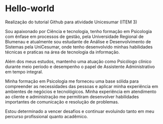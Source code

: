 # Hello-world
Realização do tutorial Github para atividade Unicesumar (ITEM 3)

Sou apaixonado por Ciência e tecnologia, tenho formação em Psicologia com ênfase em processos de gestão, 
pela Universidade Regional de Blumenau e atualmente sou estudante de Análise e Desenvolvimento de Sistemas 
pela UniCesumar, onde tenho desenvolvido minhas habilidades técnicas e praticas na área de tecnologia da informação.

Além dos meus estudos, mantenho uma atuação como Psicólogo clínico durante meio período 
e desempenho o papel de Assistente Administrativo em tempo integral.

Minha formação em Psicologia me forneceu uma base sólida para compreender as necessidades das pessoas e aplicar minha experiência 
em ambientes de negócios e tecnológicos. Minha experiência em atendimento ao cliente e administração me permitiram desenvolver 
habilidades importantes de comunicação e resolução de problemas.

Estou determinado a vencer desafios e continuar evoluindo tanto em meu percurso profissional quanto acadêmico.
